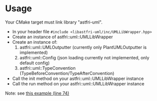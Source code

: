 # Usage

Your CMake target must link library "astfri-uml".

- In your header file `#include <libastfri-uml/inc/UMLLibWrapper.hpp>`
- Create an instance of astfri::uml::UMLLibWrapper
- Create an instance of:
    1. astfri::uml::UMLOutputter (currently only PlantUMLOutputter is implemented)
    2. astfri::uml::Config (json loading currently not implemented, only default config)
    3. astfri::uml::TypeConvention (TypeBeforeConvention/TypeAfterConvention)
- Call the init method on your astfri::uml::UMLLibWrapper instance
- Call the run method on your astfri::uml::UMLLibWrapper instance

Note: see [this example (line 74)](examples/example.cpp)